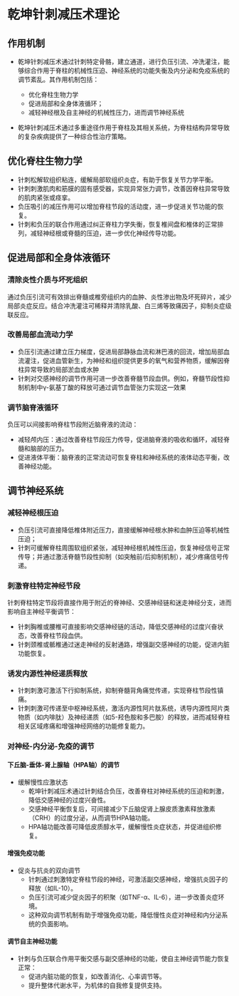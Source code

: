# 乾坤针刺减压术理论

## 作用机制

- 乾坤针刺减压术通过针刺特定骨骼，建立通道，进行负压引流、冲洗灌注，能够综合作用于脊柱的机械性压迫、神经系统的功能失衡及内分泌和免疫系统的调节紊乱。其作用机制包括：

  - 优化脊柱生物力学
  - 促进局部和全身体液循环；
  - 减轻神经根及自主神经的机械性压力，进而调节神经系统

- 乾坤针刺减压术通过多重途径作用于脊柱及其相关系统，为脊柱结构异常导致的复杂疾病提供了一种综合性治疗策略。

## 优化脊柱生物力学

- 针刺松解软组织粘连，缓解局部软组织炎症，有助于恢复关节力学平衡。
- 针刺刺激肌肉和筋膜的固有感受器，实现异常张力调节，改善因脊柱异常导致的肌肉紧张或痉挛。
- 负压吸引的减压作用可以增加脊柱节段的活动度，进一步促进关节功能的恢复。
- 针刺和负压的联合作用通过纠正脊柱力学失衡，恢复椎间盘和椎体的正常排列，减轻神经根或脊髓的压迫，进一步优化神经传导功能。

## 促进局部和全身体液循环

### 清除炎性介质与坏死组织

通过负压引流可有效排出脊髓或椎旁组织内的血肿、炎性渗出物及坏死碎片，减少局部炎症反应。结合冲洗灌注可稀释并清除乳酸、白三烯等致痛因子，抑制炎症级联反应。

### 改善局部血流动力学

- 负压引流通过建立压力梯度，促进局部静脉血流和淋巴液的回流，增加局部血流灌注，促进血管新生，为神经和组织提供更多的氧气和营养物质，缓解因脊柱异常导致的局部淤血或水肿
- 针刺对交感神经的调节作用可进一步改善脊髓节段血供。例如，脊髓节段性抑制机制中γ-氨基丁酸的释放可通过调节血管张力实现这一效果

### 调节脑脊液循环

负压可以间接影响脊柱节段附近脑脊液的流动：

- 减轻颅内压：通过改善脊柱节段压力传导，促进脑脊液的吸收和循环，减轻脊髓和脑部的压力。
- 促进液体平衡：脑脊液的正常流动可恢复脊柱和神经系统的液体动态平衡，改善神经功能。

## 调节神经系统

### 减轻神经根压迫

- 负压引流可直接降低椎体附近压力，直接缓解神经根水肿和血肿压迫等机械性压迫；
- 针刺可缓解脊柱周围软组织紧张，减轻神经根机械性压迫，恢复神经信号正常传导；并通过激活脊髓节段性抑制（如突触前/后抑制机制），减少疼痛信号传递。

### 刺激脊柱特定神经节段

针刺脊柱特定节段将直接作用于附近的脊神经、交感神经链和迷走神经分支，进而影响自主神经平衡调节：

- 针刺胸椎或腰椎可直接影响交感神经链的活动，降低交感神经的过度兴奋状态，改善脊柱节段血供。
- 针刺颈椎或骶椎通过迷走神经的反射通路，增强副交感神经的功能，促进内脏功能恢复。

### 诱发内源性神经递质释放

- 针刺刺激可激活下行抑制系统，抑制脊髓背角痛觉传递，实现脊柱节段性镇痛。
- 针刺刺激可传递至中枢神经系统，激活内源性阿片肽系统，诱导内源性阿片类物质（如内啡肽）及神经递质（如5-羟色胺和多巴胺）的释放，进而减轻脊柱相关区域疼痛和增强神经网络的功能修复能力。

### 对神经-内分泌-免疫的调节

#### 下丘脑-垂体-肾上腺轴（HPA轴）的调节

- 缓解慢性应激状态
  - 乾坤针刺减压术通过针刺结合负压，改善脊柱对神经系统的压迫和刺激，降低交感神经的过度兴奋性。
  - 交感神经平衡恢复后，可间接减少下丘脑促肾上腺皮质激素释放激素（CRH）的过度分泌，从而调节HPA轴功能。
  - HPA轴功能改善可降低皮质醇水平，缓解慢性炎症状态，并促进组织修复。

#### 增强免疫功能

- 促炎与抗炎的双向调节
  - 针刺通过刺激特定脊柱节段的神经，可激活副交感神经，增强抗炎因子的释放（如IL-10）。
  - 负压引流可减少促炎因子的积聚（如TNF-α、IL-6），进一步改善炎症环境。
  - 这种双向调节机制有助于增强免疫功能，降低慢性炎症对神经和内分泌系统的负面影响。

#### 调节自主神经功能

- 针刺与负压联合作用平衡交感与副交感神经的功能，使自主神经调节能力恢复正常：
  - 促进内脏功能的恢复，如改善消化、心率调节等。
  - 提升整体代谢水平，为机体的自我修复提供支持。
